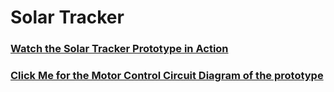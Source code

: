 # Solar Tracker
### [Watch the Solar Tracker Prototype in Action](https://youtu.be/ON-ubRpWi08)
### [Click Me for the Motor Control Circuit Diagram of the prototype](Prototype_Tracker/Electronics/schematic.pdf)
